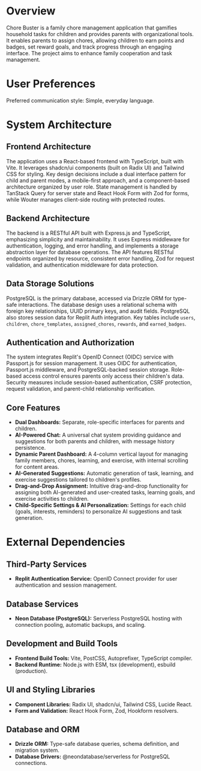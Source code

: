# Overview

Chore Buster is a family chore management application that gamifies household tasks for children and provides parents with organizational tools. It enables parents to assign chores, allowing children to earn points and badges, set reward goals, and track progress through an engaging interface. The project aims to enhance family cooperation and task management.

# User Preferences

Preferred communication style: Simple, everyday language.

# System Architecture

## Frontend Architecture

The application uses a React-based frontend with TypeScript, built with Vite. It leverages shadcn/ui components (built on Radix UI) and Tailwind CSS for styling. Key design decisions include a dual interface pattern for child and parent modes, a mobile-first approach, and a component-based architecture organized by user role. State management is handled by TanStack Query for server state and React Hook Form with Zod for forms, while Wouter manages client-side routing with protected routes.

## Backend Architecture

The backend is a RESTful API built with Express.js and TypeScript, emphasizing simplicity and maintainability. It uses Express middleware for authentication, logging, and error handling, and implements a storage abstraction layer for database operations. The API features RESTful endpoints organized by resource, consistent error handling, Zod for request validation, and authentication middleware for data protection.

## Data Storage Solutions

PostgreSQL is the primary database, accessed via Drizzle ORM for type-safe interactions. The database design uses a relational schema with foreign key relationships, UUID primary keys, and audit fields. PostgreSQL also stores session data for Replit Auth integration. Key tables include `users`, `children`, `chore_templates`, `assigned_chores`, `rewards`, and `earned_badges`.

## Authentication and Authorization

The system integrates Replit's OpenID Connect (OIDC) service with Passport.js for session management. It uses OIDC for authentication, Passport.js middleware, and PostgreSQL-backed session storage. Role-based access control ensures parents only access their children's data. Security measures include session-based authentication, CSRF protection, request validation, and parent-child relationship verification.

## Core Features

- **Dual Dashboards:** Separate, role-specific interfaces for parents and children.
- **AI-Powered Chat:** A universal chat system providing guidance and suggestions for both parents and children, with message history persistence.
- **Dynamic Parent Dashboard:** A 4-column vertical layout for managing family members, chores, learning, and exercise, with internal scrolling for content areas.
- **AI-Generated Suggestions:** Automatic generation of task, learning, and exercise suggestions tailored to children's profiles.
- **Drag-and-Drop Assignment:** Intuitive drag-and-drop functionality for assigning both AI-generated and user-created tasks, learning goals, and exercise activities to children.
- **Child-Specific Settings & AI Personalization:** Settings for each child (goals, interests, reminders) to personalize AI suggestions and task generation.

# External Dependencies

## Third-Party Services

- **Replit Authentication Service:** OpenID Connect provider for user authentication and session management.

## Database Services

- **Neon Database (PostgreSQL):** Serverless PostgreSQL hosting with connection pooling, automatic backups, and scaling.

## Development and Build Tools

- **Frontend Build Tools:** Vite, PostCSS, Autoprefixer, TypeScript compiler.
- **Backend Runtime:** Node.js with ESM, tsx (development), esbuild (production).

## UI and Styling Libraries

- **Component Libraries:** Radix UI, shadcn/ui, Tailwind CSS, Lucide React.
- **Form and Validation:** React Hook Form, Zod, Hookform resolvers.

## Database and ORM

- **Drizzle ORM:** Type-safe database queries, schema definition, and migration system.
- **Database Drivers:** @neondatabase/serverless for PostgreSQL connections.